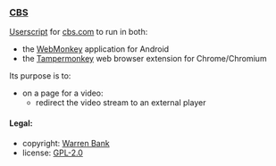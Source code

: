 ### [CBS](https://github.com/warren-bank/crx-CBS/tree/webmonkey-userscript/es5)

[Userscript](https://github.com/warren-bank/crx-CBS/raw/webmonkey-userscript/es5/webmonkey-userscript/CBS.user.js) for [cbs.com](https://cbs.com/) to run in both:
* the [WebMonkey](https://github.com/warren-bank/Android-WebMonkey) application for Android
* the [Tampermonkey](https://chrome.google.com/webstore/detail/tampermonkey/dhdgffkkebhmkfjojejmpbldmpobfkfo) web browser extension for Chrome/Chromium

Its purpose is to:
* on a page for a video:
  - redirect the video stream to an external player

#### Legal:

* copyright: [Warren Bank](https://github.com/warren-bank)
* license: [GPL-2.0](https://www.gnu.org/licenses/old-licenses/gpl-2.0.txt)
